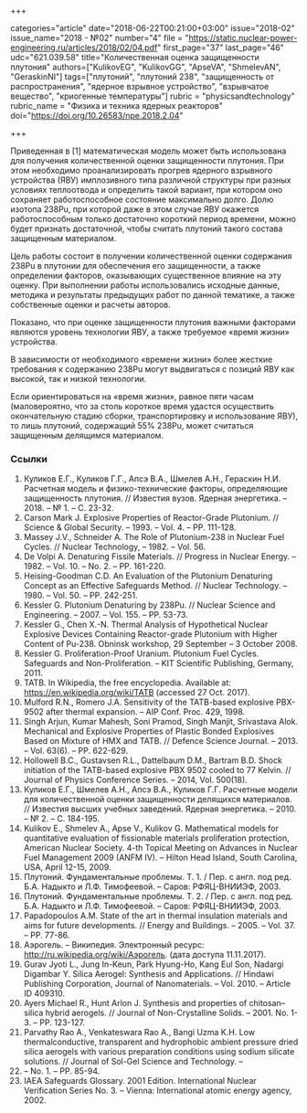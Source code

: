 +++

categories="article"
date="2018-06-22T00:21:00+03:00"
issue="2018-02"
issue_name="2018 - №02"
number="4"
file = "https://static.nuclear-power-engineering.ru/articles/2018/02/04.pdf"
first_page="37"
last_page="46"
udc="621.039.58"
title="Количественная оценка защищенности плутония"
authors=["KulikovEG", "KulikovGG", "ApseVA", "ShmelevAN", "GeraskinNI"]
tags=["плутоний", "плутоний 238", "защищенность от распространения", "ядерное взрывное устройство", "взрывчатое вещество", "криогенные температуры"]
rubric = "physicsandtechnology"
rubric_name = "Физика и техника ядерных реакторов"
doi="https://doi.org/10.26583/npe.2018.2.04"

+++

Приведенная в [1] математическая модель может быть использована для получения количественной оценки защищенности плутония. При этом необходимо проанализировать прогрев ядерного взрывного устройства (ЯВУ) имплозивного типа различной структуры при разных условиях теплоотвода и определить такой вариант, при котором оно сохраняет работоспособное состояние максимально долго. Долю изотопа 238Pu, при которой даже в этом случае ЯВУ окажется работоспособным только достаточно короткий период времени, можно будет
признать достаточной, чтобы считать плутоний такого состава защищенным материалом.

Цель работы состоит в получении количественной оценки содержания 238Pu в плутонии для обеспечения его защищенности, а также определении факторов, оказывающих существенное влияние на эту оценку. При выполнении работы использовались исходные данные, методика и результаты предыдущих работ по данной тематике, а также собственные оценки и расчеты авторов.

Показано, что при оценке защищенности плутония важными факторами являются уровень технологии ЯВУ, а также требуемое «время жизни» устройства.

В зависимости от необходимого «времени жизни» более жесткие требования к содержанию 238Pu могут выдвигаться с позиций ЯВУ как высокой, так и низкой технологии.

Если ориентироваться на «время жизни», равное пяти часам (маловероятно, что за столь короткое время удастся осуществить окончательную стадию сборки, транспортировку и использование ЯВУ), то лишь плутоний, содержащий 55% 238Pu, может считаться защищенным делящимся материалом.

### Ссылки

1. Куликов Е.Г., Куликов Г.Г., Апсэ В.А., Шмелев А.Н., Гераскин Н.И. Расчетная модель и физико-технические факторы, определяющие защищенность плутония. // Известия вузов. Ядерная энергетика. – 2018. – № 1. – С. 23-32.
2. Carson Mark J. Explosive Properties of Reactor-Grade Plutonium. // Science & Global Security. – 1993. – Vol. 4. – PP. 111-128.
3. Massey J.V., Schneider A. The Role of Plutonium-238 in Nuclear Fuel Cycles. // Nuclear Technology, – 1982. – Vol. 56.
4. De Volpi A. Denaturing Fissile Materials. // Progress in Nuclear Energy. – 1982. – Vol. 10. – No. 2. – PP. 161-220.
5. Heising-Goodman C.D. An Evaluation of the Plutonium Denaturing Concept as an Effective Safeguards Method. // Nuclear Technology. – 1980. – Vol. 50. – PP. 242-251.
6. Kessler G. Plutonium Denaturing by 238Pu. // Nuclear Science and Engineering. – 2007. – Vol. 155. – PP. 53-73.
7. Kessler G., Chen X.-N. Thermal Analysis of Hypothetical Nuclear Explosive Devices Containing Reactor-grade Plutonium with Higher Content of Pu-238. Obninsk workshop, 29 September – 3 October 2008.
8. Kessler G. Proliferation-Proof Uranium. Plutonium Fuel Cycles. Safeguards and Non-Proliferation. – KIT Scientific Publishing, Germany, 2011.
9. TATB. In Wikipedia, the free encyclopedia. Available at: https://en.wikipedia.org/wiki/TATB (accessed 27 Oct. 2017).
10. Mulford R.N., Romero J.A. Sensitivity of the TATB-based explosive PBX-9502 after thermal expansion. – AIP Conf. Proc. 429, 1998.
11. Singh Arjun, Kumar Mahesh, Soni Pramod, Singh Manjit, Srivastava Alok. Mechanical and Explosive Properties of Plastic Bonded Explosives Based on Mixture of HMX and TATB. // Defence Science Journal. – 2013. – Vol. 63(6). – PP. 622-629.
12. Hollowell B.C., Gustavsen R.L., Dattelbaum D.M., Bartram B.D. Shock initiation of the TATB-based explosive PBX 9502 cooled to 77 Kelvin. // Journal of Physics Conference Series. – 2014, Vol. 500(18).
13. Куликов Е.Г., Шмелев А.Н., Апсэ В.А., Куликов Г.Г. Расчетные модели для количественной оценки защищенности делящихся материалов. // Известия высших учебных заведений. Ядерная энергетика. – 2010. – № 2. – С. 184-195.
14. Kulikov E., Shmelev A., Apse V., Kulikov G. Mathematical models for quantitative evaluation of fissionable materials proliferation protection, American Nuclear Society. 4-th Topical Meeting on Advances in Nuclear Fuel Management 2009 (ANFM IV). – Hilton Head Island, South Carolina, USA, April 12-15, 2009.
15. Плутоний. Фундаментальные проблемы. Т. 1. / Пер. с англ. под ред. Б.А. Надыкто и Л.Ф. Тимофеевой. – Саров: РФЯЦ-ВНИИЭФ, 2003.
16. Плутоний. Фундаментальные проблемы. Т. 2. / Пер. с англ. под ред. Б.А. Надыкто и Л.Ф. Тимофеевой. – Саров: РФЯЦ-ВНИИЭФ, 2003.
17. Papadopoulos A.M. State of the art in thermal insulation materials and aims for future developments. // Energy and Buildings. – 2005. – Vol. 37. – PP. 77-86.
18. Аэрогель. – Википедия. Электронный ресурс: http://ru.wikipedia.org/wiki/Аэрогель. (дата доступа 11.11.2017).
19. Gurav Jyoti L., Jung In-Keun, Park Hyung-Ho, Kang Eul Son, Nadargi Digambar Y. Silica Aerogel: Synthesis and Applications. // Hindawi Publishing Corporation, Journal of Nanomaterials. – Vol. 2010. – Article ID 409310.
20. Ayers Michael R., Hunt Arlon J. Synthesis and properties of chitosan–silica hybrid aerogels. // Journal of Non-Crystalline Solids. – 2001. No. 1-3. – PP. 123-127.
21. Parvathy Rao A., Venkateswara Rao A., Bangi Uzma K.H. Low thermalconductive, transparent and hydrophobic ambient pressure dried silica aerogels with various preparation conditions using sodium silicate solutions. // Journal of Sol-Gel Science and Technology. –
2008. – No. 1. – PP. 85-94.
22. IAEA Safeguards Glossary. 2001 Edition. International Nuclear Verification Series No. 3. – Vienna: International atomic energy agency, 2002.